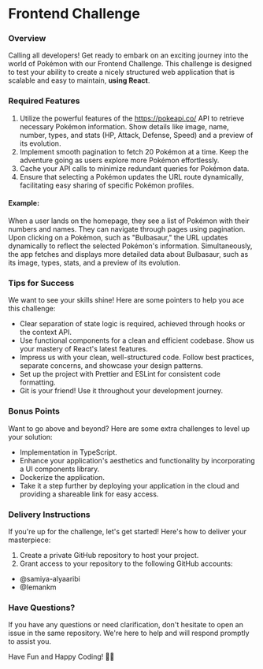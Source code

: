 # Frontend Challenge


### Overview
Calling all developers! Get ready to embark on an exciting journey into the world of Pokémon with our Frontend Challenge. This challenge is designed to test your ability to create a nicely structured web application that is scalable and easy to maintain, <b>using React</b>.

### Required Features

1. Utilize the powerful features of the https://pokeapi.co/ API to retrieve necessary Pokémon information. Show details like image, name, number, types, and stats (HP, Attack, Defense, Speed) and a preview of its evolution.
2. Implement smooth pagination to fetch 20 Pokémon at a time. Keep the adventure going as users explore more Pokémon effortlessly.
3. Cache your API calls to minimize redundant queries for Pokémon data.
4. Ensure that selecting a Pokémon updates the URL route dynamically, facilitating easy sharing of specific Pokémon profiles.

#### Example:

When a user lands on the homepage, they see a list of Pokémon with their numbers and names. They can navigate through pages using pagination. Upon clicking on a Pokémon, such as "Bulbasaur," the URL updates dynamically to reflect the selected Pokémon's information. Simultaneously, the app fetches and displays more detailed data about Bulbasaur, such as its image, types, stats, and a preview of its evolution.

### Tips for Success
We want to see your skills shine! Here are some pointers to help you ace this challenge:
- Clear separation of state logic is required, achieved through hooks or the context API.
- Use functional components for a clean and efficient codebase. Show us your mastery of React's latest features.
- Impress us with your clean, well-structured code. Follow best practices, separate concerns, and showcase your design patterns.
- Set up the project with Prettier and ESLint for consistent code formatting.
- Git is your friend! Use it throughout your development journey.

### Bonus Points
Want to go above and beyond? Here are some extra challenges to level up your solution:
- Implementation in TypeScript.
- Enhance your application's aesthetics and functionality by incorporating a UI components library.
- Dockerize the application.
- Take it a step further by deploying your application in the cloud and providing a shareable link for easy access.

### Delivery Instructions
If you're up for the challenge, let's get started! Here's how to deliver your masterpiece:
1. Create a private GitHub repository to host your project.
2. Grant access to your repository to the following GitHub accounts:
 - @samiya-alyaaribi
 - @Iemankm

### Have Questions?

If you have any questions or need clarification, don't hesitate to open an issue in the same repository. We're here to help and will respond promptly to assist you.

Have Fun and Happy Coding! 🚀🔥

